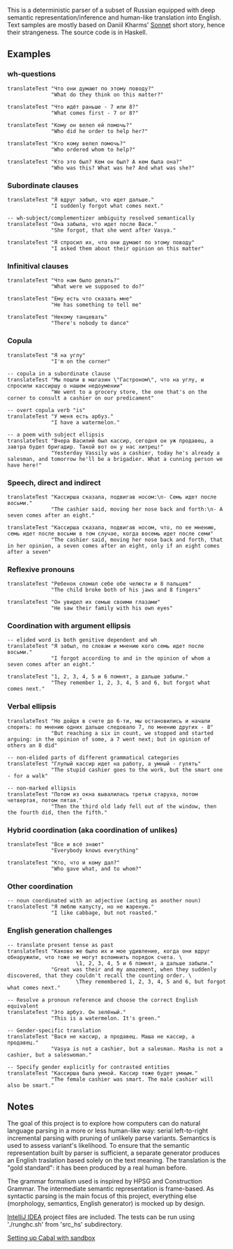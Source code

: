 This is a deterministic parser of a subset of Russian equipped with deep semantic representation/inference and human-like translation into English.
Text samples are mostly based on Daniil Kharms' [Sonnet](sonnet_text.txt) short story, hence their strangeness.
The source code is in Haskell.

## Examples

### wh-questions

    translateTest "Что они думают по этому поводу?"
                  "What do they think on this matter?"

    translateTest "Что идёт раньше - 7 или 8?"
                  "What comes first - 7 or 8?"

    translateTest "Кому он велел ей помочь?"
                  "Who did he order to help her?"

    translateTest "Кто кому велел помочь?"
                  "Who ordered whom to help?"

    translateTest "Кто это был? Кем он был? А кем была она?"
                  "Who was this? What was he? And what was she?"

### Subordinate clauses

    translateTest "Я вдруг забыл, что идет дальше."
                  "I suddenly forgot what comes next."

    -- wh-subject/complementizer ambiguity resolved semantically
    translateTest "Она забыла, что идет после Васи."
                  "She forgot, that she went after Vasya."

    translateTest "Я спросил их, что они думают по этому поводу"
                  "I asked them about their opinion on this matter"

### Infinitival clauses

    translateTest "Что нам было делать?"
                  "What were we supposed to do?"

    translateTest "Ему есть что сказать мне"
                  "He has something to tell me"

    translateTest "Некому танцевать"
                  "There's nobody to dance"

### Copula

    translateTest "Я на углу"
                  "I'm on the corner"

    -- copula in a subordinate clause
    translateTest "Мы пошли в магазин \"Гастроном\", что на углу, и спросили кассиршу о нашем недоумении"
                  "We went to a grocery store, the one that's on the corner to consult a cashier on our predicament"

    -- overt copula verb "is"
    translateTest "У меня есть арбуз."
                  "I have a watermelon."

    -- a poem with subject ellipsis
    translateTest "Вчера Василий был кассир, сегодня он уж продавец, а завтра будет бригадир. Такой вот он у нас хитрец!"
                  "Yesterday Vassily was a cashier, today he's already a salesman, and tomorrow he'll be a brigadier. What a cunning person we have here!"

### Speech, direct and indirect

    translateTest "Кассирша сказала, подвигав носом:\n- Семь идет после восьми."
                  "The cashier said, moving her nose back and forth:\n- A seven comes after an eight."

    translateTest "Кассирша сказала, подвигав носом, что, по ее мнению, семь идет после восьми в том случае, когда восемь идет после семи"
                  "The cashier said, moving her nose back and forth, that in her opinion, a seven comes after an eight, only if an eight comes after a seven"

### Reflexive pronouns

    translateTest "Ребенок сломал себе обе челюсти и 8 пальцев"
                  "The child broke both of his jaws and 8 fingers"

    translateTest "Он увидел их семью своими глазами"
                  "He saw their family with his own eyes"

### Coordination with argument ellipsis

    -- elided word is both genitive dependent and wh
    translateTest "Я забыл, по словам и мнению кого семь идет после восьми."
                  "I forgot according to and in the opinion of whom a seven comes after an eight."

    translateTest "1, 2, 3, 4, 5 и 6 помнят, а дальше забыли."
                  "They remember 1, 2, 3, 4, 5 and 6, but forgot what comes next."

### Verbal ellipsis

    translateTest "Но дойдя в счете до 6-ти, мы остановились и начали спорить: по мнению одних дальше следовало 7, по мнению других - 8"
                  "But reaching a six in count, we stopped and started arguing: in the opinion of some, a 7 went next; but in opinion of others an 8 did"

    -- non-elided parts of different grammatical categories
    translateTest "Глупый кассир идет на работу, а умный - гулять"
                  "The stupid cashier goes to the work, but the smart one - for a walk"

    -- non-marked ellipsis
    translateTest "Потом из окна вывалилась третья старуха, потом четвертая, потом пятая."
                  "Then the third old lady fell out of the window, then the fourth did, then the fifth."

### Hybrid coordination (aka coordination of unlikes)

    translateTest "Все и всё знают"
                  "Everybody knows everything"

    translateTest "Кто, что и кому дал?"
                  "Who gave what, and to whom?"

### Other coordination

    -- noun coordinated with an adjective (acting as another noun)
    translateTest "Я люблю капусту, но не жареную."
                  "I like cabbage, but not roasted."

### English generation challenges

    -- translate present tense as past
    translateTest "Каково же было их и мое удивление, когда они вдруг обнаружили, что тоже не могут вспомнить порядок счета. \
                          \1, 2, 3, 4, 5 и 6 помнят, а дальше забыли."
                  "Great was their and my amazement, when they suddenly discovered, that they couldn't recall the counting order. \
                          \They remembered 1, 2, 3, 4, 5 and 6, but forgot what comes next."

    -- Resolve a pronoun reference and choose the correct English equivalent
    translateTest "Это арбуз. Он зелёный."
                  "This is a watermelon. It's green."

    -- Gender-specific translation
    translateTest "Вася не кассир, а продавец. Маша не кассир, а продавец."
                  "Vasya is not a cashier, but a salesman. Masha is not a cashier, but a saleswoman."

    -- Specify gender explicitly for contrasted entities
    translateTest "Кассирша была умной. Кассир тоже будет умным."
                  "The female cashier was smart. The male cashier will also be smart."

## Notes

The goal of this project is to explore how computers can do natural language parsing in a more or less human-like way:
serial left-to-right incremental parsing with pruning of unlikely parse variants. Semantics is used to assess variant's likelihood.
To ensure that the semantic representation built by parser is sufficient, a separate generator produces an English traslation
 based solely on the text meaning. The translation is the "gold standard": it has been produced by a real human before.

The grammar formalism used is inspired by HPSG and Construction Grammar. The intermediate semantic representation is frame-based.
As syntactic parsing is the main focus of this project, everything else (morphology, semantics, English generator) is mocked up by design.

[IntelliJ IDEA](http://www.jetbrains.com/idea/) project files are included. The tests can be run using './runghc.sh' from 'src_hs' subdirectory.

[Setting up Cabal with sandbox](http://stackoverflow.com/questions/21199189/setting-up-yesod-on-ubuntu-13-10)